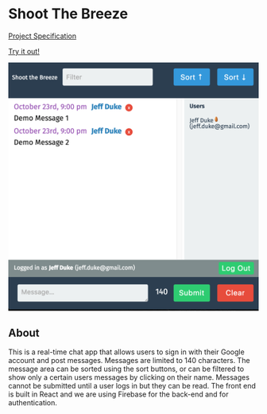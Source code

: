 # Shoot The Breeze

[Project Specification](http://frontend.turing.io/projects/shoot-the-breeze)

[Try it out!](https://shoot-the-breeze-9f4d8.firebaseapp.com/)

![Shoot-The-Breeze ScreenShot](https://github.com/Jeff-Duke/shoot-the-breeze/blob/master/public/Screen%20Shot%202016-10-30%20at%2009.33.46.png "Shoot The Breeze ScreenShot")


## About
This is a real-time chat app that allows users to sign in with their Google account and post messages.  Messages are limited to 140 characters.  The message area can be sorted using the sort buttons, or can be filtered to show only a certain users messages by clicking on their name.  Messages cannot be submitted until a user logs in but they can be read.  The front end is built in React and we are using Firebase for the back-end and for authentication.
